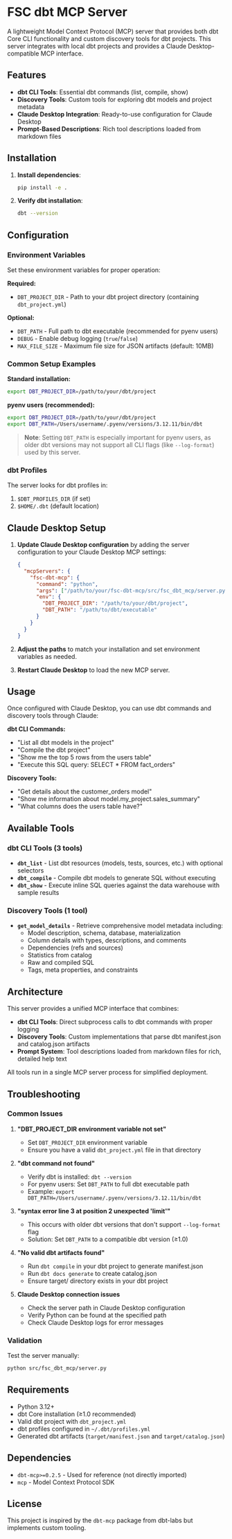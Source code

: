 # FSC dbt MCP Server

A lightweight Model Context Protocol (MCP) server that provides both dbt Core CLI functionality and custom discovery tools for dbt projects. This server integrates with local dbt projects and provides a Claude Desktop-compatible MCP interface.

## Features

- **dbt CLI Tools**: Essential dbt commands (list, compile, show) 
- **Discovery Tools**: Custom tools for exploring dbt models and project metadata
- **Claude Desktop Integration**: Ready-to-use configuration for Claude Desktop
- **Prompt-Based Descriptions**: Rich tool descriptions loaded from markdown files

## Installation

1. **Install dependencies**:
   ```bash
   pip install -e .
   ```

2. **Verify dbt installation**:
   ```bash
   dbt --version
   ```

## Configuration

### Environment Variables

Set these environment variables for proper operation:

**Required:**
- `DBT_PROJECT_DIR` - Path to your dbt project directory (containing `dbt_project.yml`)

**Optional:**
- `DBT_PATH` - Full path to dbt executable (recommended for pyenv users)
- `DEBUG` - Enable debug logging (`true`/`false`)
- `MAX_FILE_SIZE` - Maximum file size for JSON artifacts (default: 10MB)

### Common Setup Examples

**Standard installation:**
```bash
export DBT_PROJECT_DIR=/path/to/your/dbt/project
```

**pyenv users (recommended):**
```bash
export DBT_PROJECT_DIR=/path/to/your/dbt/project
export DBT_PATH=/Users/username/.pyenv/versions/3.12.11/bin/dbt
```

> **Note**: Setting `DBT_PATH` is especially important for pyenv users, as older dbt versions may not support all CLI flags (like `--log-format`) used by this server.

### dbt Profiles

The server looks for dbt profiles in:
1. `$DBT_PROFILES_DIR` (if set)
2. `$HOME/.dbt` (default location)

## Claude Desktop Setup

1. **Update Claude Desktop configuration** by adding the server configuration to your Claude Desktop MCP settings:

   ```json
   {
     "mcpServers": {
       "fsc-dbt-mcp": {
         "command": "python",
         "args": ["/path/to/your/fsc-dbt-mcp/src/fsc_dbt_mcp/server.py"],
         "env": {
           "DBT_PROJECT_DIR": "/path/to/your/dbt/project",
           "DBT_PATH": "/path/to/dbt/executable"
         }
       }
     }
   }
   ```

2. **Adjust the paths** to match your installation and set environment variables as needed.

3. **Restart Claude Desktop** to load the new MCP server.

## Usage

Once configured with Claude Desktop, you can use dbt commands and discovery tools through Claude:

**dbt CLI Commands:**
- "List all dbt models in the project"
- "Compile the dbt project" 
- "Show me the top 5 rows from the users table"
- "Execute this SQL query: SELECT * FROM fact_orders"

**Discovery Tools:**
- "Get details about the customer_orders model"
- "Show me information about model.my_project.sales_summary"
- "What columns does the users table have?"

## Available Tools

### dbt CLI Tools (3 tools)
- **`dbt_list`** - List dbt resources (models, tests, sources, etc.) with optional selectors
- **`dbt_compile`** - Compile dbt models to generate SQL without executing
- **`dbt_show`** - Execute inline SQL queries against the data warehouse with sample results

### Discovery Tools (1 tool)
- **`get_model_details`** - Retrieve comprehensive model metadata including:
  - Model description, schema, database, materialization
  - Column details with types, descriptions, and comments  
  - Dependencies (refs and sources)
  - Statistics from catalog
  - Raw and compiled SQL
  - Tags, meta properties, and constraints

## Architecture

This server provides a unified MCP interface that combines:
- **dbt CLI Tools**: Direct subprocess calls to dbt commands with proper logging
- **Discovery Tools**: Custom implementations that parse dbt manifest.json and catalog.json artifacts
- **Prompt System**: Tool descriptions loaded from markdown files for rich, detailed help text

All tools run in a single MCP server process for simplified deployment.

## Troubleshooting

### Common Issues

1. **"DBT_PROJECT_DIR environment variable not set"**
   - Set `DBT_PROJECT_DIR` environment variable
   - Ensure you have a valid `dbt_project.yml` file in that directory

2. **"dbt command not found"**
   - Verify dbt is installed: `dbt --version`
   - For pyenv users: Set `DBT_PATH` to full dbt executable path
   - Example: `export DBT_PATH=/Users/username/.pyenv/versions/3.12.11/bin/dbt`

3. **"syntax error line 3 at position 2 unexpected 'limit'"**
   - This occurs with older dbt versions that don't support `--log-format` flag
   - Solution: Set `DBT_PATH` to a compatible dbt version (≥1.0)

4. **"No valid dbt artifacts found"**
   - Run `dbt compile` in your dbt project to generate manifest.json
   - Run `dbt docs generate` to create catalog.json
   - Ensure target/ directory exists in your dbt project

5. **Claude Desktop connection issues**
   - Check the server path in Claude Desktop configuration
   - Verify Python can be found at the specified path
   - Check Claude Desktop logs for error messages

### Validation

Test the server manually:
```bash
python src/fsc_dbt_mcp/server.py
```

## Requirements

- Python 3.12+
- dbt Core installation (≥1.0 recommended)
- Valid dbt project with `dbt_project.yml`
- dbt profiles configured in `~/.dbt/profiles.yml`
- Generated dbt artifacts (`target/manifest.json` and `target/catalog.json`)

## Dependencies

- `dbt-mcp>=0.2.5` - Used for reference (not directly imported)
- `mcp` - Model Context Protocol SDK

## License

This project is inspired by the `dbt-mcp` package from dbt-labs but implements custom tooling.